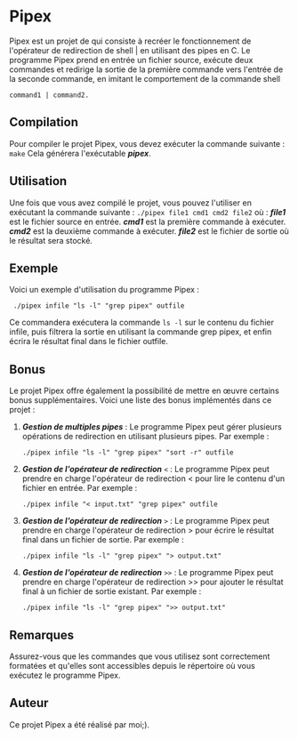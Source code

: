 # Pipex
Pipex est un projet de qui consiste à recréer le fonctionnement de l'opérateur de redirection de shell | en utilisant des pipes en C. Le programme Pipex prend en entrée un fichier source, exécute deux commandes et redirige la sortie de la première commande vers l'entrée de la seconde commande, en imitant le comportement de la commande shell

    command1 | command2.

## Compilation
Pour compiler le projet Pipex, vous devez exécuter la commande suivante :
    `make`
Cela générera l'exécutable ***pipex***.

## Utilisation
Une fois que vous avez compilé le projet, vous pouvez l'utiliser en exécutant la commande suivante :
    ```./pipex file1 cmd1 cmd2 file2```
où :
***file1*** est le fichier source en entrée.
***cmd1***  est la première commande à exécuter.
***cmd2***  est la deuxième commande à exécuter.
***file2*** est le fichier de sortie où le résultat sera stocké.

## Exemple
Voici un exemple d'utilisation du programme Pipex :
    
     ./pipex infile "ls -l" "grep pipex" outfile
    
Ce commandera exécutera la commande ```ls -l``` sur le contenu du fichier infile, puis filtrera la sortie en utilisant la commande grep pipex, et enfin écrira le résultat final dans le fichier outfile.

## Bonus
Le projet Pipex offre également la possibilité de mettre en œuvre certains bonus supplémentaires. Voici une liste des bonus implémentés dans ce projet :

1. ***Gestion de multiples pipes*** : Le programme Pipex peut gérer plusieurs opérations de redirection en utilisant plusieurs pipes. Par exemple :
    
       ./pipex infile "ls -l" "grep pipex" "sort -r" outfile
    
2. ***Gestion de l'opérateur de redirection*** ```<``` : Le programme Pipex peut prendre en charge l'opérateur de redirection < pour lire le contenu d'un fichier en entrée. Par exemple :
    
       ./pipex infile "< input.txt" "grep pipex" outfile
    
2. ***Gestion de l'opérateur de redirection*** ```>``` : Le programme Pipex peut prendre en charge l'opérateur de redirection > pour écrire le résultat final dans un fichier de sortie. Par exemple :
    
       ./pipex infile "ls -l" "grep pipex" "> output.txt"
    
4. ***Gestion de l'opérateur de redirection*** ```>>``` : Le programme Pipex peut prendre en charge l'opérateur de redirection >> pour ajouter le résultat final à un fichier de sortie existant. Par exemple :
    
       ./pipex infile "ls -l" "grep pipex" ">> output.txt"

## Remarques
Assurez-vous que les commandes que vous utilisez sont correctement formatées et qu'elles sont accessibles depuis le répertoire où vous exécutez le programme Pipex.

## Auteur
Ce projet Pipex a été réalisé par moi;).


